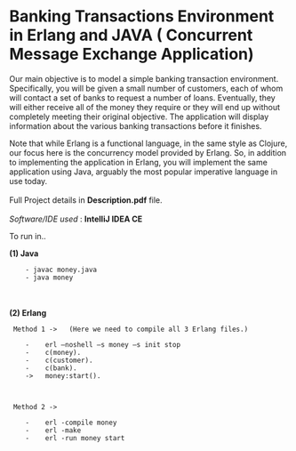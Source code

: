# Banking Transactions Environment in Erlang and JAVA ( Concurrent Message Exchange Application)
Our main objective is to model a simple banking transaction environment. Specifically, you will be given a small number of customers, each of whom will contact a set of banks to request a number of loans. Eventually, they will either receive all of the money they require or they will end up without completely meeting their original objective. The application will display information about the various banking transactions before it finishes.

Note that while Erlang is a functional language, in the same style as Clojure, our focus here is the concurrency model provided by Erlang. So, in addition to implementing the application in Erlang, you will implement the same application using Java, arguably the most popular imperative language in use today.
<br><br>
Full Project details in **Description.pdf** file.
<br><br>
*Software/IDE used* :  **IntelliJ IDEA CE**

To run in.. 

**(1) Java** 
	
		- javac money.java
		- java money

<br><br>
**(2) Erlang**


     Method 1 ->   (Here we need to compile all 3 Erlang files.)

		-    erl –noshell –s money –s init stop
		-    c(money).
		-    c(customer).
		-    c(bank).
		->   money:start().



     Method 2 ->

		-    erl -compile money
		-    erl -make
		-    erl -run money start
